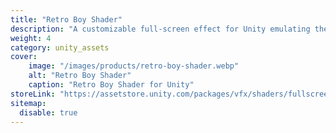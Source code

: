 ```yaml
---
title: "Retro Boy Shader"
description: "A customizable full-screen effect for Unity emulating the classic Game Boy visual style."
weight: 4
category: unity_assets
cover:
    image: "/images/products/retro-boy-shader.webp"
    alt: "Retro Boy Shader"
    caption: "Retro Boy Shader for Unity"
storeLink: "https://assetstore.unity.com/packages/vfx/shaders/fullscreen-camera-effects/retro-boy-shader-308506?aid=1101l3N9P"
sitemap:
  disable: true
---
```


